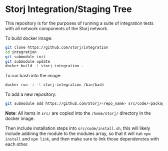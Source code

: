 Storj Integration/Staging Tree
==============================

This repository is for the purposes of running a suite of integration tests with all network components of the Storj network.

To build docker image:

```bash
git clone https://github.com/storj/integration
cd integration
git submodule init
git submodule update
docker build -t storj-integration .
```

To run bash into the image:

```bash
docker run -i -t storj-integration /bin/bash
```

To add a new repository:

```bash
git submodule add https://github.com/Storj/<repo_name> src/code/<package_name>
```
**Note**: All items in `src/` are copied into the `/home/storj/` directory in the docker image.

Then include installation steps into `src/code/install.sh`, this will likely include addinng the module to the modules array, so that it will run `npm install` and `npm link`, and then make sure to link those dependencies with each other.

